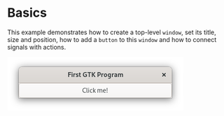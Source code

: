 # Basics

This example demonstrates how to create a top-level `window`, set its title, size and
position, how to add a `button` to this `window` and how to connect signals with
actions.

![Screenshot](screenshot.png)